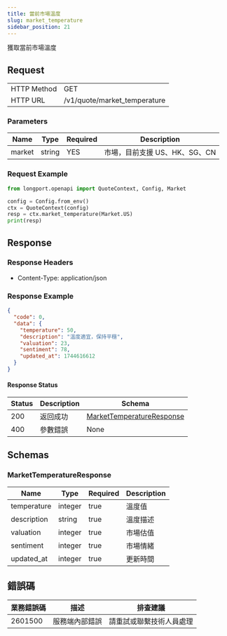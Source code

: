 ```yaml
---
title: 當前市場溫度
slug: market_temperature
sidebar_position: 21
---
```


獲取當前市場溫度

<SDKLinks module="quote" klass="QuoteContext" method="market_temperature" />

## Request

<table className="http-basic">
<tbody>
<tr><td className="http-basic-key">HTTP Method</td><td>GET</td></tr>
<tr><td className="http-basic-key">HTTP URL</td><td>/v1/quote/market_temperature</td></tr>
</tbody>
</table>

### Parameters

| Name   | Type   | Required | Description                   |
| ------ | ------ | -------- | ----------------------------- |
| market | string | YES      | 市場，目前支援 US、HK、SG、CN |

### Request Example

```python
from longport.openapi import QuoteContext, Config, Market

config = Config.from_env()
ctx = QuoteContext(config)
resp = ctx.market_temperature(Market.US)
print(resp)
```

## Response

### Response Headers

- Content-Type: application/json

### Response Example

```json
{
  "code": 0,
  "data": {
    "temperature": 50,
    "description": "溫度適宜，保持平穩",
    "valuation": 23,
    "sentiment": 78,
    "updated_at": 1744616612
  }
}
```

#### Response Status

| Status | Description | Schema                                                    |
| ------ | ----------- | --------------------------------------------------------- |
| 200    | 返回成功    | [MarketTemperatureResponse](#market_temperature_response) |
| 400    | 參數錯誤    | None                                                      |

<aside className="success">
</aside>

## Schemas

### MarketTemperatureResponse

<a id="market_temperature_response"></a>

| Name        | Type    | Required | Description |
| ----------- | ------- | -------- | ----------- |
| temperature | integer | true     | 溫度值      |
| description | string  | true     | 溫度描述    |
| valuation   | integer | true     | 市場估值    |
| sentiment   | integer | true     | 市場情緒    |
| updated_at  | integer | true     | 更新時間    |

## 錯誤碼

| 業務錯誤碼 | 描述           | 排查建議                 |
| ---------- | -------------- | ------------------------ |
| 2601500    | 服務端內部錯誤 | 請重試或聯繫技術人員處理 |
